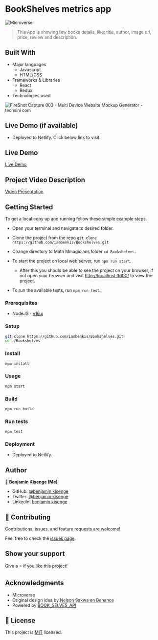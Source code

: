 # BookShelves metrics app

![Microverse](https://img.shields.io/badge/Microverse-blueviolet)

>This App is showing few books details, like: title, author, image url, price, review and description.

## Built With

- Major languages
  - Javascript
  - HTML/CSS
- Frameworks & Libraries
  - React
  - Redux
- Technologies used

![FireShot Capture 003 - Multi Device Website Mockup Generator - techsini com](https://user-images.githubusercontent.com/80458199/195976138-60eff7e9-624d-41b2-a705-a96b24042da2.png)



## Live Demo (if available)

- Deployed to Netlify. Click below link to visit.

## Live Demo

[Live Demo](https://634a5de47268306b6cf8fb28--scintillating-cupcake-d003b8.netlify.app/)

## Project Video Description

[Video Presentation]()

## Getting Started

To get a local copy up and running follow these simple example steps.

- Open your terminal and navigate to desired folder.

- Clone the project from the repo `git clone https://github.com/iambenkis/Bookshelves.git`

- Change directory to Math Mmagicians folder `cd Bookshelves`.

- To start the project on local web server, run `npm run start`.

  - After this you should be able to see the project on your browser, if not open your browser and visit [http://localhost:3000/](http://localhost:3000/) to view the project.

- To run the available tests, run `npm run test`.

### Prerequisites

- NodeJS - [v16.x](https://nodejs.org/en/)

### Setup

```bash
git clone https://github.com/iambenkis/Bookshelves.git
cd ./Bookshelves
```

### Install

```bash
npm install
```

### Usage

```bash
npm start
```

### Build

```bash
npm run build
```

### Run tests

```bash
npm test
```

### Deployment

- Deployed to Netlify.

## Author

👤 **Benjamin Kisenge (Me)**

* GitHub: [@benjamin kisenge](https://github.com/iambenkis)
* Twitter: [@benjamin kisenge](https://twitter.com/iambenkis)
* LinkedIn: [benjamin kisenge](https://www.linkedin.com/in/ben-kisenge/)

## 🤝 Contributing

Contributions, issues, and feature requests are welcome!

Feel free to check the [issues page](https://github.com/iambenkis/Bookshelves/issues).

## Show your support

Give a ⭐️ if you like this project!

## Acknowledgments

- Microverse
- Original design idea by [Nelson Sakwa on Behance](https://www.behance.net/gallery/31579789/Ballhead-App-(Free-PSDs))
- Powered by [BOOK_SELVES_API](https://rapidapi.com/Ionut-Cora/api/bookshelves/)

## 📝 License

This project is [MIT](./LICENSE) licensed.


